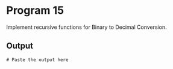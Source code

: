 # Program 15

Implement recursive functions for Binary to Decimal Conversion.

## Output

```shell
# Paste the output here
```
